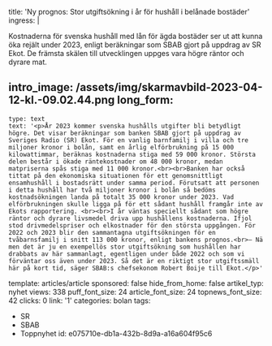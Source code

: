title: 'Ny prognos: Stor utgiftsökning i år för hushåll i belånade bostäder'
ingress: |
  <p>Kostnaderna för svenska hushåll med lån för ägda bostäder ser ut att kunna öka rejält under 2023, enligt beräkningar som SBAB gjort på uppdrag av SR Ekot. De främsta skälen till utvecklingen uppges vara högre räntor och dyrare mat.
  </p>
  
intro_image: /assets/img/skarmavbild-2023-04-12-kl.-09.02.44.png
long_form:
  -
    type: text
    text: '<p>År 2023 kommer svenska hushålls utgifter bli betydligt högre. Det visar beräkningar som banken SBAB gjort på uppdrag av Sveriges Radio (SR) Ekot. För en vanlig barnfamilj i villa och tre miljoner kronor i bolån, samt en årlig elförbrukning på 15 000 kilowattimmar, beräknas kostnaderna stiga med 59 000 kronor. Största delen består i ökade räntekostnader om 48 000 kronor, medan matpriserna spås stiga med 11 000 kronor.<br><br>Banken har också tittat på den ekonomiska situationen för ett genomsnittligt ensamhushåll i bostadsrätt under samma period. Förutsatt att personen i detta hushåll har två miljoner kronor i bolån så bedöms kostnadsökningen landa på totalt 35 000 kronor under 2023. Vad elförbrukningen skulle ligga på för ett sådant hushåll framgår inte av Ekots rapportering. <br><br>I år väntas speciellt sådant som högre räntor och dyrare livsmedel driva upp hushållens kostnaderna. Ifjol stod drivmedelspriser och elkostnader för den största uppgången. För 2022 och 2023 blir den sammantagna utgiftsökningen för en tvåbarnsfamilj i snitt 113 000 kronor, enligt bankens prognos.<br>– Nä men det är ju en exempellös stor utgiftsökning som hushållen har drabbats av här sammanlagt, egentligen under både 2022 och som vi förväntar oss även under 2023. Så det är en riktigt stor utgiftssmäll här på kort tid, säger SBAB:s chefsekonom Robert Boije till Ekot.</p>'
template: articles/article
sponsored: false
hide_from_home: false
artikel_typ: nyhet
views: 338
puff_font_size: 24
article_font_size: 24
topnews_font_size: 42
clicks: 0
link: '1'
categories: bolan
tags:
  - SR
  - SBAB
  - Toppnyhet
id: e075710e-db1a-432b-8d9a-a16a604f95c6
